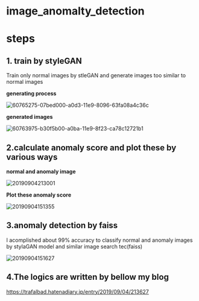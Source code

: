 # image_anomalty_detection

# steps

## 1. train by styleGAN

Train only normal images by stleGAN and generate images too similar to normal images

<b>generating process</b>

![60765275-07bed000-a0d3-11e9-8096-63fa08a4c36c](https://user-images.githubusercontent.com/48679574/84467695-dc1b7100-acb7-11ea-9cc0-a0d1541671c7.GIF)


<b>generated images</b>

![60763975-b30f5b00-a0ba-11e9-8f23-ca78c12721b1](https://user-images.githubusercontent.com/48679574/84467703-e0e02500-acb7-11ea-858e-da572a164309.png)


## 2.calculate anomaly score and plot these by various ways

<b>normal and anomaly image</b>

![20190904213001](https://user-images.githubusercontent.com/48679574/84467756-053c0180-acb8-11ea-9adf-7cd0b547d7c3.jpg)

<b>Plot these anomaly score</b>

![20190904151355](https://user-images.githubusercontent.com/48679574/84467758-0705c500-acb8-11ea-9f62-c9323e33a31c.png)


## 3.anomaly detection by faiss

I acomplished about 99% accuracy to classify normal and anomaly images by stylaGAN model and similar image search tec(faiss)




![20190904151627](https://user-images.githubusercontent.com/48679574/84467759-09681f00-acb8-11ea-92f5-0e6b0babfc95.png)




## 4.The logics are written by bellow my blog

https://trafalbad.hatenadiary.jp/entry/2019/09/04/213627
